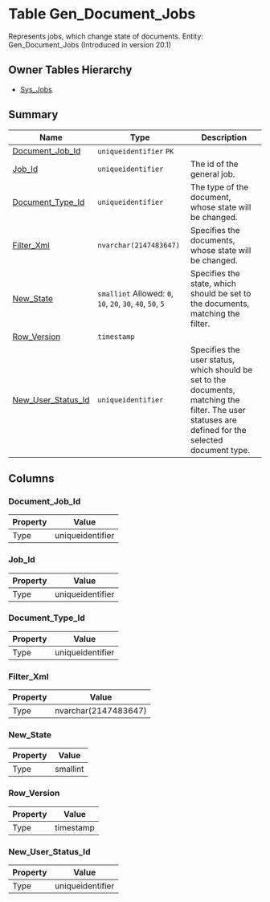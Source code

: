 # Table Gen_Document_Jobs

Represents jobs, which change state of documents. Entity: Gen_Document_Jobs (Introduced in version 20.1)

## Owner Tables Hierarchy

* [Sys_Jobs](Sys_Jobs.md)

## Summary

| Name | Type | Description |
| - | - | --- |
|[Document_Job_Id](#document_job_id)|`uniqueidentifier` `PK`||
|[Job_Id](#job_id)|`uniqueidentifier` |The id of the general job.|
|[Document_Type_Id](#document_type_id)|`uniqueidentifier` |The type of the document, whose state will be changed.|
|[Filter_Xml](#filter_xml)|`nvarchar(2147483647)` |Specifies the documents, whose state will be changed.|
|[New_State](#new_state)|`smallint` Allowed: `0`, `10`, `20`, `30`, `40`, `50`, `5`|Specifies the state, which should be set to the documents, matching the filter.|
|[Row_Version](#row_version)|`timestamp` ||
|[New_User_Status_Id](#new_user_status_id)|`uniqueidentifier` |Specifies the user status, which should be set to the documents, matching the filter. The user statuses are defined for the selected document type.|

## Columns

### Document_Job_Id

| Property | Value |
| - | - |
|Type|uniqueidentifier|

### Job_Id

| Property | Value |
| - | - |
|Type|uniqueidentifier|

### Document_Type_Id

| Property | Value |
| - | - |
|Type|uniqueidentifier|

### Filter_Xml

| Property | Value |
| - | - |
|Type|nvarchar(2147483647)|

### New_State

| Property | Value |
| - | - |
|Type|smallint|

### Row_Version

| Property | Value |
| - | - |
|Type|timestamp|

### New_User_Status_Id

| Property | Value |
| - | - |
|Type|uniqueidentifier|


